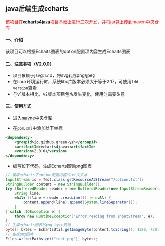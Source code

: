 ## java后端生成echarts

<font color=red>该项目在[**echarts4java**](https://github.com/bajie-git/echarts4java)项目基础上进行二次开发，并将jar包上传到maven中央仓库</font>

#### 一、介绍

该项目可以根据Echarts图表的option配置项内容生成Echarts图表

#### 二、注意事项（V2.0.0）
* 项目依赖于jsvg:1.7.0，将svg转成png/jpeg
* 在linux环境运行时，系统libc库版本必须大于等于2.17，可使用`ldd --version`查看
* 与v1版本相比，v2版本项目包名发生变化，使用时需要注意

#### 三、使用方式

* 进入[mavne中央仓库](https://central.sonatype.com/)

* 在`pom.xml`中添加以下坐标

```xml
<dependency>
    <groupId>io.github.green-ysh</groupId>
    <artifactId>echarts4java</artifactId>
    <version>2.0.0</version>
</dependency>
```

* 编写如下代码，生成Echarts图表png图表

```java
// 读取echarts下option配置内容的txt文文本
InputStream is = Test.class.getResourceAsStream("/option.txt");
StringBuilder content = new StringBuilder();
try (BufferedReader reader = new BufferedReader(new InputStreamReader(is, StandardCharsets.UTF_8))) {
    String line;
    while ((line = reader.readLine()) != null) {
        content.append(line).append(System.lineSeparator());
    }
} catch (IOException e) {
    throw new RuntimeException("Error reading from InputStream", e);
}
// 生成echarts图表的png byte数组
byte[] bytes = EchartsUtil.getImageByte(content.toString(), 1280, 720, Echarts.ImageType.PNG);
// 生成png图片
Files.write(Paths.get("test.png"), bytes);
```

